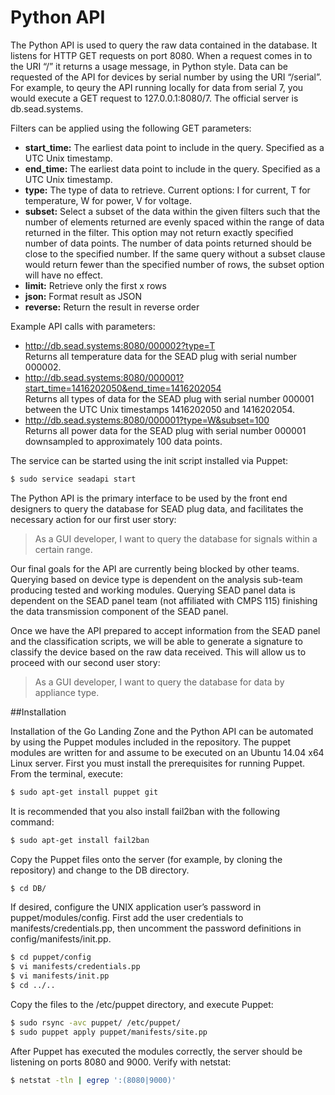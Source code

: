 # Python API

The Python API is used to query the raw data contained in the database. It listens for HTTP GET requests on port 8080. When a request comes in to the URI “/” it returns a usage message, in Python style. Data can be requested of the API for devices by serial number by using the URI “/serial”. For example, to qeury the API running locally for data from serial 7, you would execute a GET request to 127.0.0.1:8080/7. The official server is db.sead.systems. 

Filters can be applied using the following GET parameters:

  - **start_time:** The earliest data point to include in the query. Specified as a UTC Unix timestamp.
  - **end_time:** The earliest data point to include in the query. Specified as a UTC Unix timestamp.
  - **type:** The type of data to retrieve. Current options: I for current, T for temperature, W for power, V for voltage.
  - **subset:** Select a subset of the data within the given filters such that the number of elements returned are evenly spaced within the range of data returned in the filter. This option may not return exactly specified number of data points. The number of data points returned should be close to the specified number. If the same query without a subset clause would return fewer than the specified number of rows, the subset option will have no effect.
  - **limit:** Retrieve only the first x rows
  - **json:** Format result as JSON
  - **reverse:** Return the result in reverse order

Example API calls with parameters:

  - http://db.sead.systems:8080/000002?type=T  
    Returns all temperature data for the SEAD plug with serial number 000002.
  - http://db.sead.systems:8080/000001?start_time=1416202050&end_time=1416202054  
    Returns all types of data for the SEAD plug with serial number 000001 between the UTC Unix timestamps 1416202050 and 1416202054.
  - http://db.sead.systems:8080/000001?type=W&subset=100  
    Returns all power data for the SEAD plug with serial number 000001 downsampled to approximately 100 data points.

The service can be started using the init script installed via Puppet:
```sh
$ sudo service seadapi start
```

The Python API is the primary interface to be used by the front end designers to query the database for SEAD plug data, and facilitates the necessary action for our first user story:
>As a GUI developer, I want to query the database for signals within a certain range.

Our final goals for the API are currently being blocked by other teams. Querying based on device type is dependent on the analysis sub-team producing tested and working modules. Querying SEAD panel data is dependent on the SEAD panel team (not affiliated with CMPS 115) finishing the data transmission component of the SEAD panel.

Once we have the API prepared to accept information from the SEAD panel and the classification scripts, we will be able to generate a signature to classify the device based on the raw data received. This will allow us to proceed with our second user story:
> As a GUI developer, I want to query the database for data by appliance type.

##Installation

Installation of the Go Landing Zone and the Python API can be automated by using the Puppet modules included in the repository. The puppet modules are written for and assume to be executed on an Ubuntu 14.04 x64 Linux server. First you must install the prerequisites for running Puppet. From the terminal, execute:
```sh
$ sudo apt-get install puppet git
```
It is recommended that you also install fail2ban with the following command:
```sh
$ sudo apt-get install fail2ban
```

Copy the Puppet files onto the server (for example, by cloning the repository) and change to the DB directory.
```sh
$ cd DB/
```
If desired, configure the UNIX application user’s password in puppet/modules/config. First add the user credentials to manifests/credentials.pp, then uncomment the password definitions in config/manifests/init.pp.
```sh
$ cd puppet/config
$ vi manifests/credentials.pp
$ vi manifests/init.pp
$ cd ../..
```

Copy the files to the /etc/puppet directory, and execute Puppet:
```sh
$ sudo rsync -avc puppet/ /etc/puppet/
$ sudo puppet apply puppet/manifests/site.pp
```
After Puppet has executed the modules correctly, the server should be listening on ports 8080 and 9000. Verify with netstat:
```sh
$ netstat -tln | egrep ':(8080|9000)'
```
